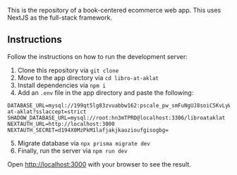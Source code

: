 This is the repository of a book-centered ecommerce web app. This uses NextJS as the full-stack framework. 

## Instructions

Follow the instructions on how to run the development server:

1. Clone this repository via `git clone`
2. Move to the app directory via `cd libro-at-aklat`
3. Install dependencies via `npm i`
4. Add an `.env` file in the app directory and paste the following:

```
DATABASE_URL=mysql://199qt5lg83zvuabbw162:pscale_pw_smFuNgUJ8soiC5KvLyWq4I1UPk5JPtMOsKoCbB1q6Vg@gcp.connect.psdb.cloud/libro-at-aklat?sslaccept=strict
SHADOW_DATABASE_URL=mysql://root:hn3mTPRD@localhost:3306/libroataklat
NEXTAUTH_URL=http://localhost:3000
NEXTAUTH_SECRET=d194X0MzPkM1lafjakjkaozioufgisogbg=
```
5. Migrate database via `npx prisma migrate dev`
6. Finally, run the server via `npm run dev`

Open [http://localhost:3000](http://localhost:3000) with your browser to see the result.


